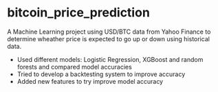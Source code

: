 # bitcoin_price_prediction

A Machine Learning project using USD/BTC data from Yahoo Finance to determine wheather price is expected
to go up or down using historical data.
- Used different models: Logistic Regression, XGBoost and random forests and compared model accuracies
- Tried to develop a backtesting system to improve accuracy
- Added new features to try improve model accuracy
